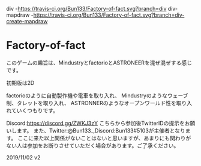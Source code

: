 div -https://travis-ci.org/Bun133/Factory-of-fact.svg?branch=div
div-mapdraw -https://travis-ci.org/Bun133/Factory-of-fact.svg?branch=div-create-mapdraw
# Factory-of-fact
このゲームの趣旨は、MindustryとfactorioとASTRONEERを混ぜ混ぜする感じです。

初期版は2D

factorioのように自動製作機や電車を取り入れ、
Mindustryのようなウェーブ制、タレットを取り入れ、
ASTRONNERのようなオープンワールド性を取り入れていくつもりです。

Discord:https://discord.gg/ZWKJ3zY
こちらから参加後TwitterIDの提示をお願いします。
また、Twitter:@Bun133_,Discord:Bun133#5103が主催者となります。
ここに来た以上関係がないことはないと思いますが、あまりにも関わりがない人は参加をお断りさせていただく場合があります。ご了承ください。

2019/11/02 v2

